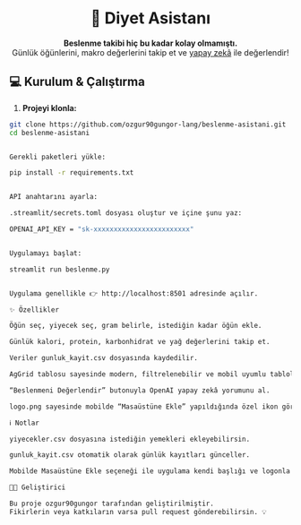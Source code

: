 <h1 align="center">🥗 Diyet Asistanı</h1>


<p align="center">
  <strong>Beslenme takibi hiç bu kadar kolay olmamıştı.</strong><br>
  Günlük öğünlerini, makro değerlerini takip et ve <u>yapay zekâ</u> ile değerlendir!
</p>



## 💻 Kurulum & Çalıştırma

1. **Projeyi klonla:**

```bash
git clone https://github.com/ozgur90gungor-lang/beslenme-asistani.git
cd beslenme-asistani


Gerekli paketleri yükle:

pip install -r requirements.txt


API anahtarını ayarla:

.streamlit/secrets.toml dosyası oluştur ve içine şunu yaz:

OPENAI_API_KEY = "sk-xxxxxxxxxxxxxxxxxxxxxxxx"


Uygulamayı başlat:

streamlit run beslenme.py


Uygulama genellikle 👉 http://localhost:8501 adresinde açılır.

✨ Özellikler

Öğün seç, yiyecek seç, gram belirle, istediğin kadar öğün ekle.

Günlük kalori, protein, karbonhidrat ve yağ değerlerini takip et.

Veriler gunluk_kayit.csv dosyasında kaydedilir.

AgGrid tablosu sayesinde modern, filtrelenebilir ve mobil uyumlu tablolar.

“Beslenmeni Değerlendir” butonuyla OpenAI yapay zekâ yorumunu al.

logo.png sayesinde mobilde “Masaüstüne Ekle” yapıldığında özel ikon görünür.

ℹ️ Notlar

yiyecekler.csv dosyasına istediğin yemekleri ekleyebilirsin.

gunluk_kayit.csv otomatik olarak günlük kayıtları günceller.

Mobilde Masaüstüne Ekle seçeneği ile uygulama kendi başlığı ve logonla açılır.

👨‍💻 Geliştirici

Bu proje ozgur90gungor tarafından geliştirilmiştir.
Fikirlerin veya katkıların varsa pull request gönderebilirsin. 💡
